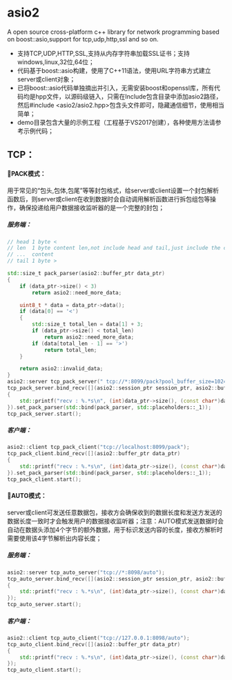 # asio2
A open source cross-platform c++ library for network programming based on boost::asio,support for tcp,udp,http,ssl and so on.

* 支持TCP,UDP,HTTP,SSL,支持从内存字符串加载SSL证书；支持windows,linux,32位,64位；
* 代码基于boost::asio构建，使用了C++11语法，使用URL字符串方式建立server或client对象；
* 已将boost::asio代码单独摘出并引入，无需安装boost和openssl库，所有代码均是hpp文件，以源码级链入，只需在Include包含目录中添加asio2路径，然后#include <asio2/asio2.hpp>包含头文件即可，隐藏通信细节，使用相当简单；
* demo目录包含大量的示例工程（工程基于VS2017创建），各种使用方法请参考示例代码；

## TCP：
#### :small_orange_diamond:PACK模式：
用于常见的“包头,包体,包尾”等等封包格式，给server或client设置一个封包解析函数后，则server或client在收到数据时会自动调用解析函数进行拆包组包等操作，确保投递给用户数据接收监听器的是一个完整的封包；
##### 服务端：
```c++
// head 1 byte <
// len  1 byte content len,not include head and tail,just include the content len
// ...  content
// tail 1 byte >

std::size_t pack_parser(asio2::buffer_ptr data_ptr)
{
	if (data_ptr->size() < 3)
		return asio2::need_more_data;

	uint8_t * data = data_ptr->data();
	if (data[0] == '<')
	{
		std::size_t total_len = data[1] + 3;
		if (data_ptr->size() < total_len)
			return asio2::need_more_data;
		if (data[total_len - 1] == '>')
			return total_len;
	}

	return asio2::invalid_data;
}
asio2::server tcp_pack_server(" tcp://*:8099/pack?pool_buffer_size=1024");
tcp_pack_server.bind_recv([](asio2::session_ptr session_ptr, asio2::buffer_ptr data_ptr)
{
	std::printf("recv : %.*s\n", (int)data_ptr->size(), (const char*)data_ptr->data());
}).set_pack_parser(std::bind(pack_parser, std::placeholders::_1));
tcp_pack_server.start();
```
##### 客户端：
```c++
asio2::client tcp_pack_client("tcp://localhost:8099/pack");
tcp_pack_client.bind_recv([](asio2::buffer_ptr data_ptr)
{
	std::printf("recv : %.*s\n", (int)data_ptr->size(), (const char*)data_ptr->data());
}).set_pack_parser(std::bind(pack_parser, std::placeholders::_1));
tcp_pack_client.start();
```
#### :small_orange_diamond:AUTO模式：
server或client可发送任意数据包，接收方会确保收到的数据长度和发送方发送的数据长度一致时才会触发用户的数据接收监听器；注意：AUTO模式发送数据时会自动在数据头添加4个字节的额外数据，用于标识发送内容的长度，接收方解析时需要使用该4字节解析出内容长度；
##### 服务端：
```c++
asio2::server tcp_auto_server("tcp://*:8098/auto");
tcp_auto_server.bind_recv([](asio2::session_ptr session_ptr, asio2::buffer_ptr data_ptr)
{
	std::printf("recv : %.*s\n", (int)data_ptr->size(), (const char*)data_ptr->data());
});
tcp_auto_server.start();
```
##### 客户端：
```c++
asio2::client tcp_auto_client("tcp://127.0.0.1:8098/auto");
tcp_auto_client.bind_recv([](asio2::buffer_ptr data_ptr)
{
	std::printf("recv : %.*s\n", (int)data_ptr->size(), (const char*)data_ptr->data());
});
tcp_auto_client.start();
```

